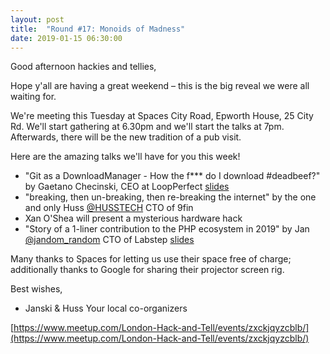 ```yaml
---
layout: post
title:  "Round #17: Monoids of Madness"
date: 2019-01-15 06:30:00
---
```


Good afternoon hackies and tellies,

Hope y'all are having a great weekend – this is the big reveal we were all waiting for.

We're meeting this Tuesday at Spaces City Road, Epworth House, 25 City Rd. We'll start gathering at 6.30pm and we'll start the talks at 7pm. Afterwards, there will be the new tradition of a pub visit.

Here are the amazing talks we'll have for you this week!

- "Git as a DownloadManager - How the f*** do I download #deadbeef?" by Gaetano Checinski, CEO at LoopPerfect [slides](https://nikhedonia.github.io/GitDownloadManager/)
- "breaking, then un-breaking, then re-breaking the internet" by the one and only Huss [@HUSSTECH](https://twitter.com/HUSSTECH) CTO of 9fin
- Xan O'Shea will present a mysterious hardware hack
- "Story of a 1-liner contribution to the PHP ecosystem in 2019" by Jan [@jandom_random](https://twitter.com/jandom_random) CTO of Labstep [slides](https://drive.google.com/file/d/1t6PRBnX9sWIRbVxEUdsiI3lZHKxj38rJ/view?usp=sharing)

Many thanks to Spaces for letting us use their space free of charge; additionally thanks to Google for sharing their projector screen rig.

Best wishes,

- Janski & Huss
Your local co-organizers

[https://www.meetup.com/London-Hack-and-Tell/events/zxckjqyzcblb/](https://www.meetup.com/London-Hack-and-Tell/events/zxckjqyzcblb/)
